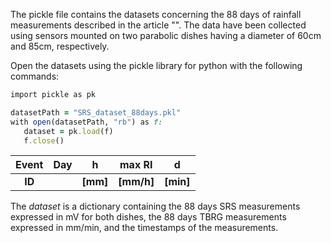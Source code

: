 The pickle file contains the datasets concerning the 88 days of rainfall measurements described in the article "". The data have been collected using sensors mounted on two parabolic dishes having a diameter of 60cm and 85cm, respectively.

Open the datasets using the pickle library for python with the following commands:

```ruby
import pickle as pk 

datasetPath = "SRS_dataset_88days.pkl"  
with open(datasetPath, "rb") as f:  
   dataset = pk.load(f) 
   f.close()  
```

|**Event**|**Day**|  **h** |**max RI**|  **d**  |
| :-----: | :---: |   :-:  |  :-----: |   :-:   |
| **ID**  |       |**[mm]**|**[mm/h]**|**[min]**|


The *dataset* is a dictionary containing the 88 days SRS measurements expressed in mV for both dishes, the 88 days TBRG measurements expressed in mm/min, and the timestamps of the measurements.
